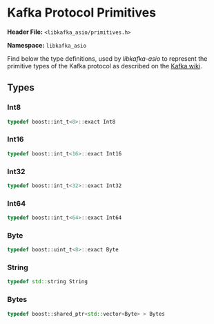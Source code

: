 
# Kafka Protocol Primitives

**Header File:** `<libkafka_asio/primitives.h>`

**Namespace:** `libkafka_asio`

Find below the type definitions, used by _libkafka-asio_ to represent the
primitive types of the Kafka protocol as described on the
[Kafka wiki](https://cwiki.apache.org/confluence/display/KAFKA/A+Guide+To+The+Kafka+Protocol#AGuideToTheKafkaProtocol-ProtocolPrimitiveTypes).

## Types

### Int8

```cpp
typedef boost::int_t<8>::exact Int8
```

### Int16

```cpp
typedef boost::int_t<16>::exact Int16
```

### Int32

```cpp
typedef boost::int_t<32>::exact Int32
```

### Int64

```cpp
typedef boost::int_t<64>::exact Int64
```

### Byte

```cpp
typedef boost::uint_t<8>::exact Byte
```

### String

```cpp
typedef std::string String
```

### Bytes

```cpp
typedef boost::shared_ptr<std::vector<Byte> > Bytes
```
